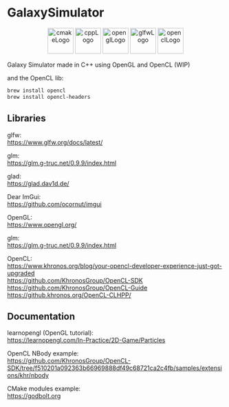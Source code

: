 # GalaxySimulator

<p align="center">
      <img src="https://user-images.githubusercontent.com/59691442/183268126-b3d19e66-8f2d-463a-805e-ae6ef7cc6c01.png" alt="cmakeLogo" style="height:60px;"/>
      <img src="https://img.shields.io/badge/C%2B%2B-00599C?style=for-the-badge&logo=c%2B%2B&logoColor=white" alt="cppLogo" style="height:60px;"/>
      <img src="https://img.shields.io/badge/OpenGL-FFFFFF?style=for-the-badge&logo=opengl" alt="openglLogo" style="height:60px;"/>
      <img src="https://user-images.githubusercontent.com/59691442/190315147-ec9dc33f-0090-4f0d-98ab-514eb1463e01.png" alt="glfwLogo" style="height:60px;"/>
      <img src="https://user-images.githubusercontent.com/59691442/206360390-76940955-0a28-43b5-83fb-46409c4324f7.png" alt="openclLogo" style="height:60px;"/>
</p>

Galaxy Simulator made in C++ using OpenGL and OpenCL (WIP)


and the OpenCL lib:

```bash
brew install opencl
brew install opencl-headers
```

## Libraries

glfw:  
<https://www.glfw.org/docs/latest/>

glm:  
<https://glm.g-truc.net/0.9.9/index.html>

glad:  
<https://glad.dav1d.de/>

Dear ImGui:  
<https://github.com/ocornut/imgui>

OpenGL:  
<https://www.opengl.org/>

glm:  
<https://glm.g-truc.net/0.9.9/index.html>

OpenCL:  
<https://www.khronos.org/blog/your-opencl-developer-experience-just-got-upgraded>  
<https://github.com/KhronosGroup/OpenCL-SDK>  
<https://github.com/KhronosGroup/OpenCL-Guide>  
<https://github.khronos.org/OpenCL-CLHPP/>

## Documentation

learnopengl (OpenGL tutorial):  
<https://learnopengl.com/In-Practice/2D-Game/Particles>

OpenCL NBody example:  
<https://github.com/KhronosGroup/OpenCL-SDK/tree/f510201a092363b66969888df49c68721ca2c4fb/samples/extensions/khr/nbody>

CMake modules example:  
<https://godbolt.org>